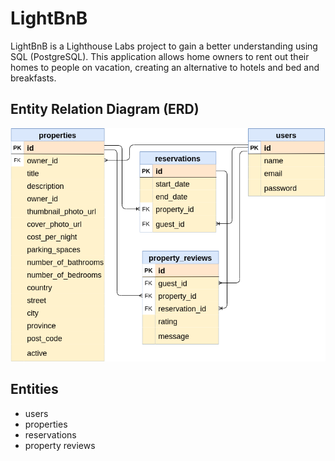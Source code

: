 # LightBnB

LightBnB is a Lighthouse Labs project to gain a better understanding using SQL (PostgreSQL).
This application allows home owners to rent out their homes to people on vacation, creating an alternative to hotels and bed and breakfasts.

## Entity Relation Diagram (ERD)
!["ERD.png"](https://github.com/leightonchien/LightBnB/blob/main/docs/ERD.png)

## Entities
- users
- properties
- reservations
- property reviews
